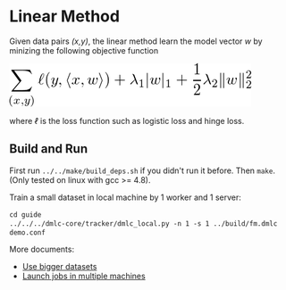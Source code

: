 # Linear Method

Given data pairs *(x,y)*, the linear method learn the model vector *w* by minizing the
following objective function

![obj](guide/obj.png)

where *ℓ* is the loss function such as logistic loss and hinge loss.


## Build and Run

First run `../../make/build_deps.sh` if you didn't run it before. Then
`make`. (Only tested on linux with gcc >= 4.8).

Train a small dataset in local machine by 1 worker and 1 server:

```
cd guide
../../../dmlc-core/tracker/dmlc_local.py -n 1 -s 1 ../build/fm.dmlc demo.conf
```

More documents:

- [Use bigger datasets](../../doc/data.md)
- [Launch jobs in multiple machines](../../doc/run.md)
